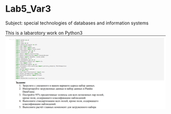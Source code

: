 # Lab5_Var3
Subject: special technologies of databases and information systems

This is a labarotory work on Python3
![](preview.PNG)
